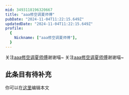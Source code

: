 ```yaml
---
mid: 3493118196320667
title: "aaa修空调夏师傅"
pubDate: "2024-11-04T11:22:15.649Z"
updatedDate: "2024-11-04T11:22:15.649Z"
profile:
  {
    Nickname: ["aaa修空调夏师傅"],
  }
---
```


关注[aaa修空调夏师傅](https://space.bilibili.com/3493118196320667)谢谢喵~ 关注[aaa修空调夏师傅](https://space.bilibili.com/3493118196320667)谢谢喵~

## 此条目有待补充
你可以在[这里](https://github.com/Yuhanawa/VTuber.ICU/edit/master/src/content/v/aaa修空调夏师傅/index.md)编辑本文
